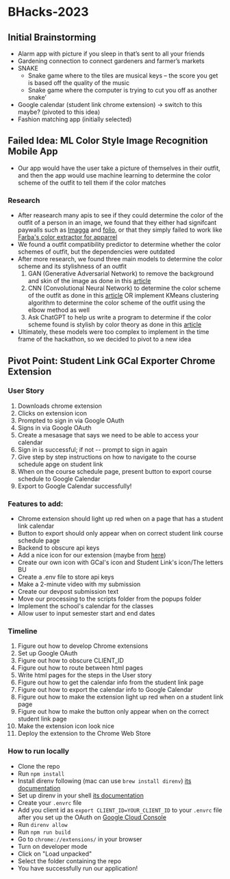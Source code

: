 # BHacks-2023

## Initial Brainstorming
- Alarm app with picture if you sleep in that’s sent to all your friends
- Gardening connection to connect gardeners and farmer’s markets
- SNAKE
    - Snake game where to the tiles are musical keys – the score you get is based off the quality of the music
    - Snake game where the computer is trying to cut you off as another snake’
- Google calendar (student link chrome extension) → switch to this maybe? (pivoted to this idea)
- Fashion matching app (initially selected)

## Failed Idea: ML Color Style Image Recognition Mobile App

- Our app would have the user take a picture of themselves in their outfit, and then the app would use machine learning to determine the color scheme of the outfit to tell them if the color matches

### Research

- After reasearch many apis to see if they could determine the color of the outfit of a person in an image, we found that they either had signifcant paywalls such as [Imagga](https://imagga.com/solutions/color-api) and [folio](https://www.folio3.ai/prebuilt-models/apparel-detection/#:~:text=Clothing%20Detection%20Solution%20Accurately%20detect,recognize%20apparel%20types%20in%20images), or that they simply failed to work like [Farba's color extractor for apparrel](https://rapidapi.com/farba/api/color-extractor-for-apparel-2/)
- We found a outfit compatibility predictor to determine whether the color schemes of outfit, but the dependencies were outdated
- After more research, we found three main models to determine the color scheme and its stylishness of an outfit
    1. GAN (Generative Adversarial Network) to remove the background and skin of the image as done in this [article](https://towardsdatascience.com/clothes-and-color-extraction-with-generative-adversarial-network-80ba117e17e6)
    2. CNN (Convolutional Neural Network) to determine the color scheme of the outfit as done in this [article](https://towardsdatascience.com/color-identification-in-images-machine-learning-application-b26e770c4c71) OR implement KMeans clustering algorithm to determine the color scheme of the outfit using the elbow method as well
    3. Ask ChatGPT to help us write a program to determine if the color scheme found is stylish by color theory as done in this [article](https://www.canva.com/colors/color-wheel/)
- Ultimately, these models were too complex to implement in the time frame of the hackathon, so we decided to pivot to a new idea

## Pivot Point: Student Link GCal Exporter Chrome Extension

### User Story

1. Downloads chrome extension
2. Clicks on extension icon
3. Prompted to sign in via Google OAuth
4. Signs in via Google OAuth
5. Create a mesasage that says we need to be able to access your calendar
6. Sign in is successful; if not -- prompt to sign in again
7. Give step by step instructions on how to navigate to the course schedule apge on student link
8. When on the course schedule page, present button to export course schedule to Google Calendar
9. Export to Google Calendar successfully!

### Features to add:
- Chrome extension should light up red when on a page that has a student link calendar
- Button to export should only appear when on correct student link course schedule page
- Backend to obscure api keys
- Add a nice icon for our extension (maybe from [here](https://www.flaticon.com/free-icons/library))
- Create our own icon with GCal's icon and Student Link's icon/The letters BU
- Create a .env file to store api keys
- Make a 2-minute video with my submission
- Create our devpost submission text
- Move our processing to the scripts folder from the popups folder
- Implement the school's calendar for the classes
- Allow user to input semester start and end dates

### Timeline

1. Figure out how to develop Chrome extensions
2. Set up Google OAuth
3. Figure out how to obscure CLIENT_ID
4. Figure out how to route between html pages
5. Write html pages for the steps in the User story
6. Figure out how to get the calendar info from the student link page
7. Figure out how to export the calendar info to Google Calendar
8. Figure out how to make the extension light up red when on a student link page
9. Figure out how to make the button only appear when on the correct student link page
10. Make the extension icon look nice
11. Deploy the extension to the Chrome Web Store

### How to run locally
- Clone the repo
- Run `npm install`
- Install direnv following (mac can use `brew install direnv`) [its documentation](https://direnv.net/docs/installation.html)
- Set up direnv in your shell [its documentation](https://direnv.net/docs/hook.html)
- Create your `.envrc` file
- Add you client id as `export CLIENT_ID=YOUR_CLIENT_ID` to your `.envrc` file after you set up the OAuth on [Google Cloud Console](https://console.cloud.google.com/apis/credentials)
- Run `direnv allow`
- Run `npm run build`
- Go to `chrome://extensions/` in your browser
- Turn on developer mode
- Click on "Load unpacked"
- Select the folder containing the repo
- You have successfully run our application!
